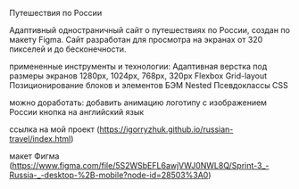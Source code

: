 Путешествия по России

Адаптивный одностраничный сайт о путешествиях по России, создан по макету Figma. Сайт разработан для просмотра на экранах от 320 пикселей и до бесконечности.


примененные инструменты и технологии:
Адаптивная верстка под размеры экранов 1280px, 1024px, 768px, 320px
Flexbox
Grid-layout
Позиционирование блоков и элементов
БЭМ Nested
Псевдоклассы CSS

можно доработать:
добавить анимацию логотипу с изображением России
кнопка на английский язык


ссылка на мой проект (https://igorryzhuk.github.io/russian-travel/index.html)

макет Фигма (https://www.figma.com/file/5S2WSbEFL6awjVWJ0NWL8Q/Sprint-3_-Russia-_-desktop-%2B-mobile?node-id=28503%3A0)





